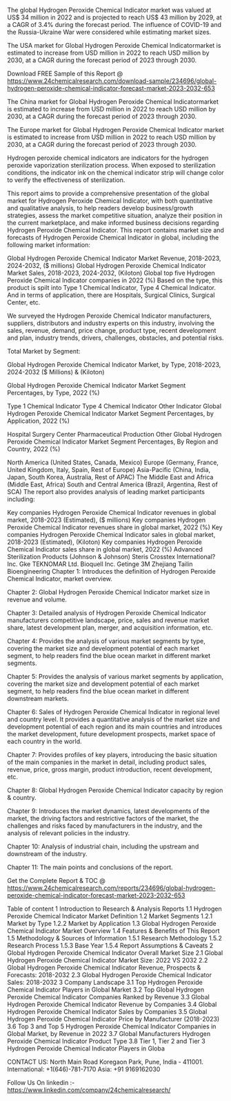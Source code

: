 The global Hydrogen Peroxide Chemical Indicator market was valued at US$ 34 million in 2022 and is projected to reach US$ 43 million by 2029, at a CAGR of 3.4% during the forecast period. The influence of COVID-19 and the Russia-Ukraine War were considered while estimating market sizes.

The USA market for Global Hydrogen Peroxide Chemical Indicatormarket is estimated to increase from USD million in 2022 to reach USD million by 2030, at a CAGR during the forecast period of 2023 through 2030.

Download FREE Sample of this Report @ https://www.24chemicalresearch.com/download-sample/234696/global-hydrogen-peroxide-chemical-indicator-forecast-market-2023-2032-653

The China market for Global Hydrogen Peroxide Chemical Indicatormarket is estimated to increase from USD million in 2022 to reach USD million by 2030, at a CAGR during the forecast period of 2023 through 2030.

The Europe market for Global Hydrogen Peroxide Chemical Indicator market is estimated to increase from USD million in 2022 to reach USD million by 2030, at a CAGR during the forecast period of 2023 through 2030.

Hydrogen peroxide chemical indicators are indicators for the hydrogen peroxide vaporization sterilization process. When exposed to sterilization conditions, the indicator ink on the chemical indicator strip will change color to verify the effectiveness of sterilization.

This report aims to provide a comprehensive presentation of the global market for Hydrogen Peroxide Chemical Indicator, with both quantitative and qualitative analysis, to help readers develop business/growth strategies, assess the market competitive situation, analyze their position in the current marketplace, and make informed business decisions regarding Hydrogen Peroxide Chemical Indicator. This report contains market size and forecasts of Hydrogen Peroxide Chemical Indicator in global, including the following market information:

Global Hydrogen Peroxide Chemical Indicator Market Revenue, 2018-2023, 2024-2032, ($ millions)
Global Hydrogen Peroxide Chemical Indicator Market Sales, 2018-2023, 2024-2032, (Kiloton)
Global top five Hydrogen Peroxide Chemical Indicator companies in 2022 (%)
Based on the type, this product is spilt into Type 1 Chemical Indicator, Type 4 Chemical Indicator. And in terms of application, there are Hospitals, Surgical Clinics, Surgical Center, etc.

We surveyed the Hydrogen Peroxide Chemical Indicator manufacturers, suppliers, distributors and industry experts on this industry, involving the sales, revenue, demand, price change, product type, recent development and plan, industry trends, drivers, challenges, obstacles, and potential risks.

Total Market by Segment:

Global Hydrogen Peroxide Chemical Indicator Market, by Type, 2018-2023, 2024-2032 ($ Millions) & (Kiloton)

Global Hydrogen Peroxide Chemical Indicator Market Segment Percentages, by Type, 2022 (%)

Type 1 Chemical Indicator
Type 4 Chemical Indicator
Other Indicator
Global Hydrogen Peroxide Chemical Indicator Market Segment Percentages, by Application, 2022 (%)

Hospital
Surgery Center
Pharmaceutical Production
Other
Global Hydrogen Peroxide Chemical Indicator Market Segment Percentages, By Region and Country, 2022 (%)

North America (United States, Canada, Mexico)
Europe (Germany, France, United Kingdom, Italy, Spain, Rest of Europe)
Asia-Pacific (China, India, Japan, South Korea, Australia, Rest of APAC)
The Middle East and Africa (Middle East, Africa)
South and Central America (Brazil, Argentina, Rest of SCA)
The report also provides analysis of leading market participants including:

Key companies Hydrogen Peroxide Chemical Indicator revenues in global market, 2018-2023 (Estimated), ($ millions)
Key companies Hydrogen Peroxide Chemical Indicator revenues share in global market, 2022 (%)
Key companies Hydrogen Peroxide Chemical Indicator sales in global market, 2018-2023 (Estimated), (Kiloton)
Key companies Hydrogen Peroxide Chemical Indicator sales share in global market, 2022 (%)
Advanced Sterilization Products (Johnson & Johnson)
Steris
Crosstex International?Inc.
Gke
TEKNOMAR Ltd.
Bioquell Inc.
Getinge
3M
Zhejiang Tailin Bioengineering
Chapter 1: Introduces the definition of Hydrogen Peroxide Chemical Indicator, market overview.

Chapter 2: Global Hydrogen Peroxide Chemical Indicator market size in revenue and volume.

Chapter 3: Detailed analysis of Hydrogen Peroxide Chemical Indicator manufacturers competitive landscape, price, sales and revenue market share, latest development plan, merger, and acquisition information, etc.

Chapter 4: Provides the analysis of various market segments by type, covering the market size and development potential of each market segment, to help readers find the blue ocean market in different market segments.

Chapter 5: Provides the analysis of various market segments by application, covering the market size and development potential of each market segment, to help readers find the blue ocean market in different downstream markets.

Chapter 6: Sales of Hydrogen Peroxide Chemical Indicator in regional level and country level. It provides a quantitative analysis of the market size and development potential of each region and its main countries and introduces the market development, future development prospects, market space of each country in the world.

Chapter 7: Provides profiles of key players, introducing the basic situation of the main companies in the market in detail, including product sales, revenue, price, gross margin, product introduction, recent development, etc.

Chapter 8: Global Hydrogen Peroxide Chemical Indicator capacity by region & country.

Chapter 9: Introduces the market dynamics, latest developments of the market, the driving factors and restrictive factors of the market, the challenges and risks faced by manufacturers in the industry, and the analysis of relevant policies in the industry.

Chapter 10: Analysis of industrial chain, including the upstream and downstream of the industry.

Chapter 11: The main points and conclusions of the report.

Get the Complete Report & TOC @ https://www.24chemicalresearch.com/reports/234696/global-hydrogen-peroxide-chemical-indicator-forecast-market-2023-2032-653

Table of content
1 Introduction to Research & Analysis Reports
1.1 Hydrogen Peroxide Chemical Indicator Market Definition
1.2 Market Segments
1.2.1 Market by Type
1.2.2 Market by Application
1.3 Global Hydrogen Peroxide Chemical Indicator Market Overview
1.4 Features & Benefits of This Report
1.5 Methodology & Sources of Information
1.5.1 Research Methodology
1.5.2 Research Process
1.5.3 Base Year
1.5.4 Report Assumptions & Caveats
2 Global Hydrogen Peroxide Chemical Indicator Overall Market Size
2.1 Global Hydrogen Peroxide Chemical Indicator Market Size: 2022 VS 2032
2.2 Global Hydrogen Peroxide Chemical Indicator Revenue, Prospects & Forecasts: 2018-2032
2.3 Global Hydrogen Peroxide Chemical Indicator Sales: 2018-2032
3 Company Landscape
3.1 Top Hydrogen Peroxide Chemical Indicator Players in Global Market
3.2 Top Global Hydrogen Peroxide Chemical Indicator Companies Ranked by Revenue
3.3 Global Hydrogen Peroxide Chemical Indicator Revenue by Companies
3.4 Global Hydrogen Peroxide Chemical Indicator Sales by Companies
3.5 Global Hydrogen Peroxide Chemical Indicator Price by Manufacturer (2018-2023)
3.6 Top 3 and Top 5 Hydrogen Peroxide Chemical Indicator Companies in Global Market, by Revenue in 2022
3.7 Global Manufacturers Hydrogen Peroxide Chemical Indicator Product Type
3.8 Tier 1, Tier 2 and Tier 3 Hydrogen Peroxide Chemical Indicator Players in Globa

CONTACT US:
North Main Road Koregaon Park, Pune, India - 411001.
International: +1(646)-781-7170
Asia: +91 9169162030

Follow Us On linkedin :- https://www.linkedin.com/company/24chemicalresearch/
